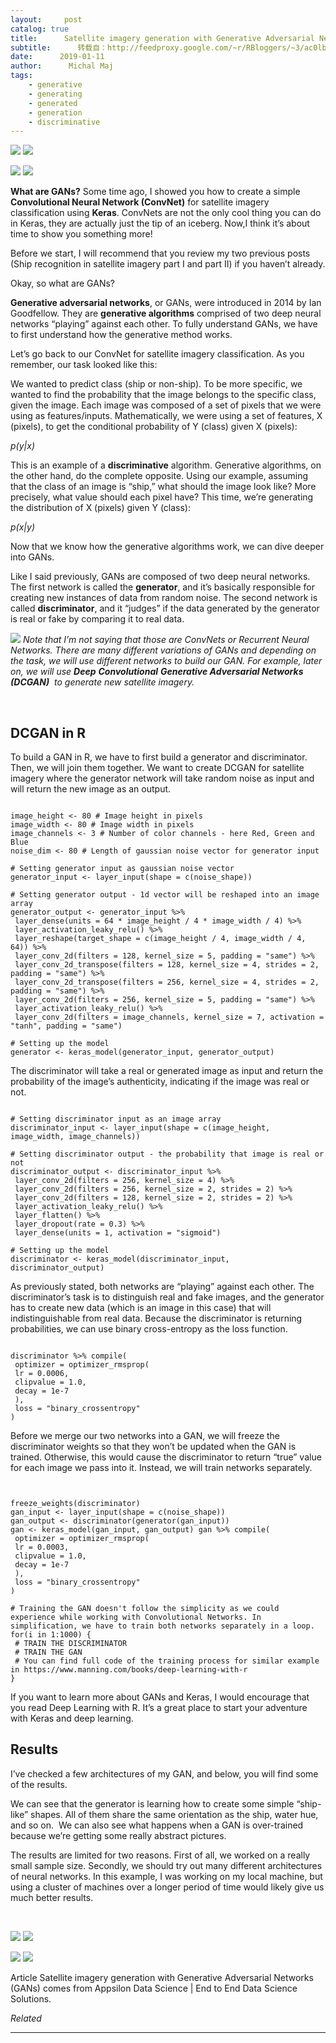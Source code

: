 ```yaml
---
layout:     post
catalog: true
title:      Satellite imagery generation with Generative Adversarial Networks (GANs)
subtitle:      转载自：http://feedproxy.google.com/~r/RBloggers/~3/ac0lb6ijDwE/
date:      2019-01-11
author:      Michal Maj
tags:
    - generative
    - generating
    - generated
    - generation
    - discriminative
---
```






![](https://i1.wp.com/appsilon.com/assets/uploads/2019/01/thumb-600x235.png?w=450&ssl=1)
![](https://i1.wp.com/appsilon.com/assets/uploads/2019/01/thumb-600x235.png?w=450&ssl=1)

![](https://www.google-analytics.com/collect?v=1&tid=UA-46680230-1&cid=*%7CUNIQID%7C*&t=event&ec=repost&ea=open&cm=reposting&cn=Satellite%20imagery%20generation%20with%20Generative%20Adversarial%20Networks%20(GANs))
![](https://www.google-analytics.com/collect?v=1&tid=UA-46680230-1&cid=*%7CUNIQID%7C*&t=event&ec=repost&ea=open&cm=reposting&cn=Satellite%20imagery%20generation%20with%20Generative%20Adversarial%20Networks%20(GANs))

**What are GANs?**
Some time ago, I showed you how to create a simple **Convolutional Neural Network (ConvNet)** for satellite imagery classification using **Keras**. ConvNets are not the only cool thing you can do in Keras, they are actually just the tip of an iceberg. Now,I think it’s about time to show you something more! 

Before we start, I will recommend that you review my two previous posts (Ship recognition in satellite imagery part I and part II) if you haven’t already.

Okay, so what are GANs? 

**Generative adversarial networks**, or GANs, were introduced in 2014 by Ian Goodfellow. They are **generative algorithms** comprised of two deep neural networks “playing” against each other. To fully understand GANs, we have to first understand how the generative method works.

Let’s go back to our ConvNet for satellite imagery classification. As you remember, our task looked like this: 

We wanted to predict class (ship or non-ship). To be more specific, we wanted to find the probability that the image belongs to the specific class, given the image. Each image was composed of a set of pixels that we were using as features/inputs. Mathematically, we were using a set of features, X (pixels), to get the conditional probability of Y (class) given X (pixels):

*p(y|x)*

This is an example of a **discriminative** algorithm. Generative algorithms, on the other hand, do the complete opposite. Using our example, assuming that the class of an image is “ship,” what should the image look like? More precisely, what value should each pixel have? This time, we’re generating the distribution of X (pixels) given Y (class):

*p(x|y)*

Now that we know how the generative algorithms work, we can dive deeper into GANs. 

Like I said previously, GANs are composed of two deep neural networks. The first network is called the **generator**, and it’s basically responsible for creating new instances of data from random noise. The second network is called **discriminator**, and it “judges” if the data generated by the generator is real or fake by comparing it to real data.

*![](https://i1.wp.com/appsilon.com/assets/uploads/2019/01/pasted-image-0.png?w=450&ssl=1)
**Note that I’m not saying that those are ConvNets or Recurrent Neural Networks. There are many different variations of GANs and depending on the task, we will use different networks to build our GAN. For example, later on, we will use **Deep*** ***Convolutional*** ***Generative Adversarial Networks*** ***(DCGAN)****  to generate new satellite imagery.*


 

## **DCGAN in R**

To build a GAN in R, we have to first build a generator and discriminator. Then, we will join them together. We want to create DCGAN for satellite imagery where the generator network will take random noise as input and will return the new image as an output.

```

image_height <- 80 # Image height in pixels
image_width <- 80 # Image width in pixels
image_channels <- 3 # Number of color channels - here Red, Green and Blue
noise_dim <- 80 # Length of gaussian noise vector for generator input

# Setting generator input as gaussian noise vector
generator_input <- layer_input(shape = c(noise_shape))

# Setting generator output - 1d vector will be reshaped into an image array
generator_output <- generator_input %>%
 layer_dense(units = 64 * image_height / 4 * image_width / 4) %>%
 layer_activation_leaky_relu() %>%
 layer_reshape(target_shape = c(image_height / 4, image_width / 4, 64)) %>%
 layer_conv_2d(filters = 128, kernel_size = 5, padding = "same") %>%
 layer_conv_2d_transpose(filters = 128, kernel_size = 4, strides = 2, padding = "same") %>%
 layer_conv_2d_transpose(filters = 256, kernel_size = 4, strides = 2, padding = "same") %>%
 layer_conv_2d(filters = 256, kernel_size = 5, padding = "same") %>%
 layer_activation_leaky_relu() %>%
 layer_conv_2d(filters = image_channels, kernel_size = 7, activation = "tanh", padding = "same")

# Setting up the model
generator <- keras_model(generator_input, generator_output)

```

The discriminator will take a real or generated image as input and return the probability of the image’s authenticity, indicating if the image was real or not.

```

# Setting discriminator input as an image array
discriminator_input <- layer_input(shape = c(image_height, image_width, image_channels))

# Setting discriminator output - the probability that image is real or not
discriminator_output <- discriminator_input %>%
 layer_conv_2d(filters = 256, kernel_size = 4) %>%
 layer_conv_2d(filters = 256, kernel_size = 2, strides = 2) %>%
 layer_conv_2d(filters = 128, kernel_size = 2, strides = 2) %>%
 layer_activation_leaky_relu() %>%
 layer_flatten() %>%
 layer_dropout(rate = 0.3) %>%
 layer_dense(units = 1, activation = "sigmoid")

# Setting up the model
discriminator <- keras_model(discriminator_input, discriminator_output)

```

As previously stated, both networks are “playing” against each other. The discriminator’s task is to distinguish real and fake images, and the generator has to create new data (which is an image in this case) that will indistinguishable from real data. Because the discriminator is returning probabilities, we can use binary cross-entropy as the loss function.

```

discriminator %>% compile(
 optimizer = optimizer_rmsprop(
 lr = 0.0006,
 clipvalue = 1.0,
 decay = 1e-7
 ),
 loss = "binary_crossentropy"
)

```

Before we merge our two networks into a GAN, we will freeze the discriminator weights so that they won’t be updated when the GAN is trained. Otherwise, this would cause the discriminator to return “true” value for each image we pass into it. Instead, we will train networks separately.

```


freeze_weights(discriminator)
gan_input <- layer_input(shape = c(noise_shape))
gan_output <- discriminator(generator(gan_input))
gan <- keras_model(gan_input, gan_output) gan %>% compile(
 optimizer = optimizer_rmsprop(
 lr = 0.0003,
 clipvalue = 1.0,
 decay = 1e-7
 ),
 loss = "binary_crossentropy"
)

# Training the GAN doesn't follow the simplicity as we could experience while working with Convolutional Networks. In simplification, we have to train both networks separately in a loop.
for(i in 1:1000) {
 # TRAIN THE DISCRIMINATOR
 # TRAIN THE GAN
 # You can find full code of the training process for similar example in https://www.manning.com/books/deep-learning-with-r
}

```

If you want to learn more about GANs and Keras, I would encourage that you read Deep Learning with R. It’s a great place to start your adventure with Keras and deep learning.

## **Results**

I’ve checked a few architectures of my GAN, and below, you will find some of the results. 

We can see that the generator is learning how to create some simple “ship-like” shapes. All of them share the same orientation as the ship, water hue, and so on.  We can also see what happens when a GAN is over-trained because we’re getting some really abstract pictures. 

The results are limited for two reasons. First of all, we worked on a really small sample size. Secondly, we should try out many different architectures of neural networks. In this example, I was working on my local machine, but using a cluster of machines over a longer period of time would likely give us much better results.

 

![](https://i0.wp.com/appsilon.com/assets/uploads/2019/01/Zrzut-ekranu-z-2018-10-22-09-56-00.png?w=450&ssl=1)
![](https://i0.wp.com/appsilon.com/assets/uploads/2019/01/Zrzut-ekranu-z-2018-10-22-09-56-00.png?w=450&ssl=1)


![](https://i0.wp.com/appsilon.com/assets/uploads/2019/01/Zrzut-ekranu-z-2018-10-22-09-56-55.png?w=450&ssl=1)
![](https://i0.wp.com/appsilon.com/assets/uploads/2019/01/Zrzut-ekranu-z-2018-10-22-09-56-55.png?w=450&ssl=1)


Article Satellite imagery generation with Generative Adversarial Networks (GANs) comes from Appsilon Data Science | End­ to­ End Data Science Solutions.


*Related*








---
